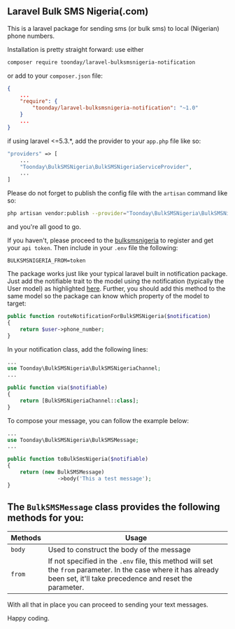 ## Laravel Bulk SMS Nigeria(.com)

This is a laravel package for sending sms (or bulk sms) to local (Nigerian) phone numbers.

Installation is pretty straight forward: use either

```bash
composer require toonday/laravel-bulksmsnigeria-notification
```

or add  to your `composer.json` file:

```json
{
    ...
    "require": {
        "toonday/laravel-bulksmsnigeria-notification": "~1.0"
    }
    ...
}
```

if using laravel <=5.3.\*, add the provider to your `app.php` file like so:
```php
"providers" => [
    ...
    "Toonday\BulkSMSNigeria\BulkSMSNigeriaServiceProvider",
    ...
]
```

Please do not forget to publish the config file with the `artisan` command like so:
```bash
php artisan vendor:publish --provider="Toonday\BulkSMSNigeria\BulkSMSNigeriaServiceProvider" --tag=config
```
and you're all good to go.

If you haven't, please proceed to the [bulksmsnigeria](https://www.bulksmsnigeria.com) to register and get your `api token`. Then include in your `.env` file the following:
```env
BULKSMSNIGERIA_FROM=token
```

The package works just like your typical laravel built in notification package. Just add the notifiable trait to the model using the notification (typically the User model) as highlighted [here](https://laravel.com/docs/5.6/notifications#sending-notifications). Further, you should add this method to the same model so the package can know which property of the model to target:
```php
public function routeNotificationForBulkSMSNigeria($notification)
{
    return $user->phone_number;
}
```

In your notification class, add the following lines:

```php
...
use Toonday\BulkSMSNigeria\BulkSMSNigeriaChannel;
...

public function via($notifiable)
{
    return [BulkSMSNigeriaChannel::class];
}
```
To compose your message, you can follow the example below:
```php
...
use Toonday\BulkSMSNigeria\BulkSMSMessage;
...

public function toBulkSmsNigeria($notifiable)
{
    return (new BulkSMSMessage)
                ->body('This a test message');
}
```

The `BulkSMSMessage` class provides the following methods for you:
----------------------------------------------------------
| Methods    | Usage                                     |
| ---------- | ----------------------------------------- |
| `body`     | Used to construct the body of the message |
| `from`     | If not specified in the `.env` file, this method will set the `from` parameter. In the case where it has already been set, it'll take precedence and reset the parameter. |

With all that in place you can proceed to sending your text messages.

Happy coding.

